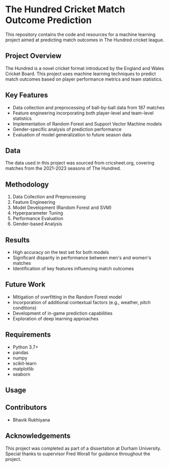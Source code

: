 # The Hundred Cricket Match Outcome Prediction

This repository contains the code and resources for a machine learning project aimed at predicting match outcomes in The Hundred cricket league.

## Project Overview

The Hundred is a novel cricket format introduced by the England and Wales Cricket Board. This project uses machine learning techniques to predict match outcomes based on player performance metrics and team statistics.

## Key Features

- Data collection and preprocessing of ball-by-ball data from 187 matches
- Feature engineering incorporating both player-level and team-level statistics
- Implementation of Random Forest and Support Vector Machine models
- Gender-specific analysis of prediction performance
- Evaluation of model generalization to future season data

## Data

The data used in this project was sourced from cricsheet.org, covering matches from the 2021-2023 seasons of The Hundred.

## Methodology

1. Data Collection and Preprocessing
2. Feature Engineering
3. Model Development (Random Forest and SVM)
4. Hyperparameter Tuning
5. Performance Evaluation
6. Gender-based Analysis

## Results

- High accuracy on the test set for both models
- Significant disparity in performance between men's and women's matches
- Identification of key features influencing match outcomes

## Future Work

- Mitigation of overfitting in the Random Forest model
- Incorporation of additional contextual factors (e.g., weather, pitch conditions)
- Development of in-game prediction capabilities
- Exploration of deep learning approaches

## Requirements

- Python 3.7+
- pandas
- numpy
- scikit-learn
- matplotlib
- seaborn

## Usage



## Contributors

- Bhavik Rukhiyana

## Acknowledgements

This project was completed as part of a dissertation at Durham University. Special thanks to supervisor Fred Worall for guidance throughout the project.
